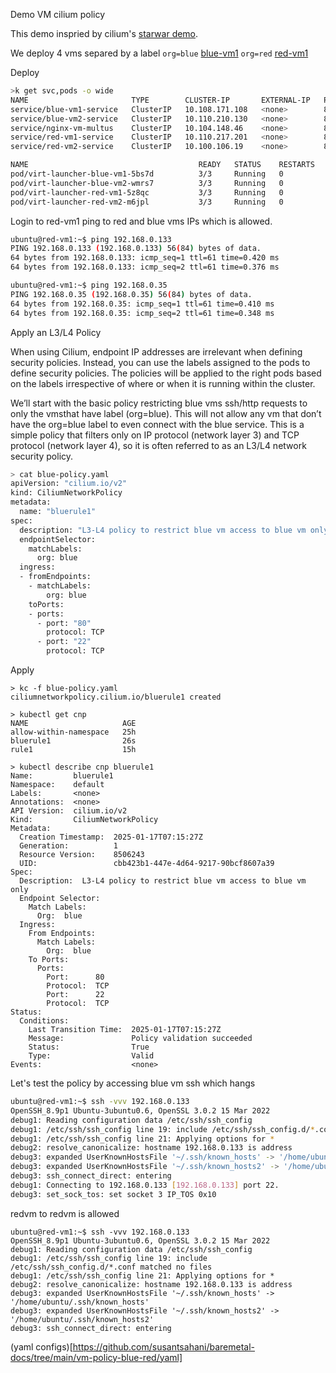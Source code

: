 Demo VM cilium policy

This demo inspried by cilium's [starwar demo](https://docs.cilium.io/en/stable/gettingstarted/demo). 

We deploy 4 vms separed by a label `org=blue` [blue-vm1](https://github.com/susantsahani/baremetal-docs/blob/main/vm-policy-blue-red/yaml/blue-vm1.yaml#L13]L13) 
`org=red` [red-vm1](https://github.com/susantsahani/baremetal-docs/blob/main/vm-policy-blue-red/yaml/red-vm1.yaml#L13)

Deploy
   
```bash
>k get svc,pods -o wide
NAME                       TYPE        CLUSTER-IP       EXTERNAL-IP   PORT(S)         AGE   SELECTOR
service/blue-vm1-service   ClusterIP   10.108.171.108   <none>        80/TCP,22/TCP   48m   kubevirt.io/domain=blue-vm1,name=blue-vm1,org=blue
service/blue-vm2-service   ClusterIP   10.110.210.130   <none>        80/TCP,22/TCP   48m   kubevirt.io/domain=blue-vm2,name=blue-vm2,org=blue
service/nginx-vm-multus    ClusterIP   10.104.148.46    <none>        80/TCP,22/TCP   14h   kubevirt.io/domain=nginx-vm-multus,name=nginx-vm-multus
service/red-vm1-service    ClusterIP   10.110.217.201   <none>        80/TCP,22/TCP   51m   kubevirt.io/domain=red-vm1,name=red-vm1,org=red
service/red-vm2-service    ClusterIP   10.100.106.19    <none>        80/TCP,22/TCP   48m   kubevirt.io/domain=red-vm2,name=red-vm2,org=red

NAME                                      READY   STATUS    RESTARTS   AGE   IP              NODE        NOMINATED NODE   READINESS GATES
pod/virt-launcher-blue-vm1-5bs7d          3/3     Running   0          48m   192.168.0.4     eksa-cp02   <none>           1/1
pod/virt-launcher-blue-vm2-wmrs7          3/3     Running   0          48m   192.168.0.133   eksa-cp02   <none>           1/1
pod/virt-launcher-red-vm1-5z8qc           3/3     Running   0          51m   192.168.0.29    eksa-cp02   <none>           1/1
pod/virt-launcher-red-vm2-m6jpl           3/3     Running   0          48m   192.168.0.35    eksa-cp02   <none>           1/1
```
Login to red-vm1 ping to red and blue vms IPs which is allowed.

```bash
ubuntu@red-vm1:~$ ping 192.168.0.133 
PING 192.168.0.133 (192.168.0.133) 56(84) bytes of data.
64 bytes from 192.168.0.133: icmp_seq=1 ttl=61 time=0.420 ms
64 bytes from 192.168.0.133: icmp_seq=2 ttl=61 time=0.376 ms

ubuntu@red-vm1:~$ ping 192.168.0.35 
PING 192.168.0.35 (192.168.0.35) 56(84) bytes of data.
64 bytes from 192.168.0.35: icmp_seq=1 ttl=61 time=0.410 ms
64 bytes from 192.168.0.35: icmp_seq=2 ttl=61 time=0.348 ms
```

Apply an L3/L4 Policy

When using Cilium, endpoint IP addresses are irrelevant when defining security policies. Instead, you can use the labels assigned 
to the pods to define security policies. The policies will be applied to the right pods based on the labels irrespective of where 
or when it is running within the cluster.

We’ll start with the basic policy restricting blue vms ssh/http requests to only the vmsthat have label (org=blue). 
This will not allow any vm that don’t have the org=blue label to even connect with the blue service. 
This is a simple policy that filters only on IP protocol (network layer 3) and TCP protocol (network layer 4), 
so it is often referred to as an L3/L4 network security policy.

```bash
> cat blue-policy.yaml
apiVersion: "cilium.io/v2"
kind: CiliumNetworkPolicy
metadata:
  name: "bluerule1"
spec:
  description: "L3-L4 policy to restrict blue vm access to blue vm only"
  endpointSelector:
    matchLabels:
      org: blue
  ingress:
  - fromEndpoints:
    - matchLabels:
        org: blue
    toPorts:
    - ports:
      - port: "80"
        protocol: TCP
      - port: "22"
        protocol: TCP
```

Apply

```
> kc -f blue-policy.yaml
ciliumnetworkpolicy.cilium.io/bluerule1 created

> kubectl get cnp
NAME                     AGE
allow-within-namespace   25h
bluerule1                26s
rule1                    15h

> kubectl describe cnp bluerule1
Name:         bluerule1
Namespace:    default
Labels:       <none>
Annotations:  <none>
API Version:  cilium.io/v2
Kind:         CiliumNetworkPolicy
Metadata:
  Creation Timestamp:  2025-01-17T07:15:27Z
  Generation:          1
  Resource Version:    8506243
  UID:                 cbb423b1-447e-4d64-9217-90bcf8607a39
Spec:
  Description:  L3-L4 policy to restrict blue vm access to blue vm only
  Endpoint Selector:
    Match Labels:
      Org:  blue
  Ingress:
    From Endpoints:
      Match Labels:
        Org:  blue
    To Ports:
      Ports:
        Port:      80
        Protocol:  TCP
        Port:      22
        Protocol:  TCP
Status:
  Conditions:
    Last Transition Time:  2025-01-17T07:15:27Z
    Message:               Policy validation succeeded
    Status:                True
    Type:                  Valid
Events:                    <none>

```

Let's test the policy by accessing blue vm ssh which hangs
```bash
ubuntu@red-vm1:~$ ssh -vvv 192.168.0.133
OpenSSH_8.9p1 Ubuntu-3ubuntu0.6, OpenSSL 3.0.2 15 Mar 2022
debug1: Reading configuration data /etc/ssh/ssh_config
debug1: /etc/ssh/ssh_config line 19: include /etc/ssh/ssh_config.d/*.conf matched no files
debug1: /etc/ssh/ssh_config line 21: Applying options for *
debug2: resolve_canonicalize: hostname 192.168.0.133 is address
debug3: expanded UserKnownHostsFile '~/.ssh/known_hosts' -> '/home/ubuntu/.ssh/known_hosts'
debug3: expanded UserKnownHostsFile '~/.ssh/known_hosts2' -> '/home/ubuntu/.ssh/known_hosts2'
debug3: ssh_connect_direct: entering
debug1: Connecting to 192.168.0.133 [192.168.0.133] port 22.
debug3: set_sock_tos: set socket 3 IP_TOS 0x10
```
redvm to redvm is allowed
```
ubuntu@red-vm1:~$ ssh -vvv 192.168.0.133
OpenSSH_8.9p1 Ubuntu-3ubuntu0.6, OpenSSL 3.0.2 15 Mar 2022
debug1: Reading configuration data /etc/ssh/ssh_config
debug1: /etc/ssh/ssh_config line 19: include /etc/ssh/ssh_config.d/*.conf matched no files
debug1: /etc/ssh/ssh_config line 21: Applying options for *
debug2: resolve_canonicalize: hostname 192.168.0.133 is address
debug3: expanded UserKnownHostsFile '~/.ssh/known_hosts' -> '/home/ubuntu/.ssh/known_hosts'
debug3: expanded UserKnownHostsFile '~/.ssh/known_hosts2' -> '/home/ubuntu/.ssh/known_hosts2'
debug3: ssh_connect_direct: entering

```


(yaml configs)[https://github.com/susantsahani/baremetal-docs/tree/main/vm-policy-blue-red/yaml]

